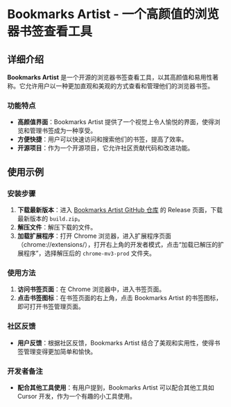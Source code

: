<!--
 * @Author: long
 * @Date: 2024-11-01 17:31:26
 * @LastEditors: long
 * @LastEditTime: 2024-11-01 17:31:42
 * @Description: 
-->
# Bookmarks Artist - 一个高颜值的浏览器书签查看工具

## 详细介绍

**Bookmarks Artist** 是一个开源的浏览器书签查看工具，以其高颜值和易用性著称。它允许用户以一种更加直观和美观的方式查看和管理他们的浏览器书签。

### 功能特点

- **高颜值界面**：Bookmarks Artist 提供了一个视觉上令人愉悦的界面，使得浏览和管理书签成为一种享受。
- **方便快捷**：用户可以快速访问和搜索他们的书签，提高了效率。
- **开源项目**：作为一个开源项目，它允许社区贡献代码和改进功能。

## 使用示例

### 安装步骤

1. **下载最新版本**：进入 [Bookmarks Artist GitHub 仓库](https://github.com/liujuntao123/bookmarks-artist) 的 Release 页面，下载最新版本的 `build.zip`。
2. **解压文件**：解压下载的文件。
3. **加载扩展程序**：打开 Chrome 浏览器，进入扩展程序页面（chrome://extensions/），打开右上角的开发者模式，点击“加载已解压的扩展程序”，选择解压后的 `chrome-mv3-prod` 文件夹。

### 使用方法

1. **访问书签页面**：在 Chrome 浏览器中，进入书签页面。
2. **点击书签图标**：在书签页面的右上角，点击 Bookmarks Artist 的书签图标，即可打开书签管理页面。

### 社区反馈

- **用户反馈**：根据社区反馈，Bookmarks Artist 结合了美观和实用性，使得书签管理变得更加简单和愉快。

### 开发者备注

- **配合其他工具使用**：有用户提到，Bookmarks Artist 可以配合其他工具如 Cursor 开发，作为一个有趣的小工具使用。
